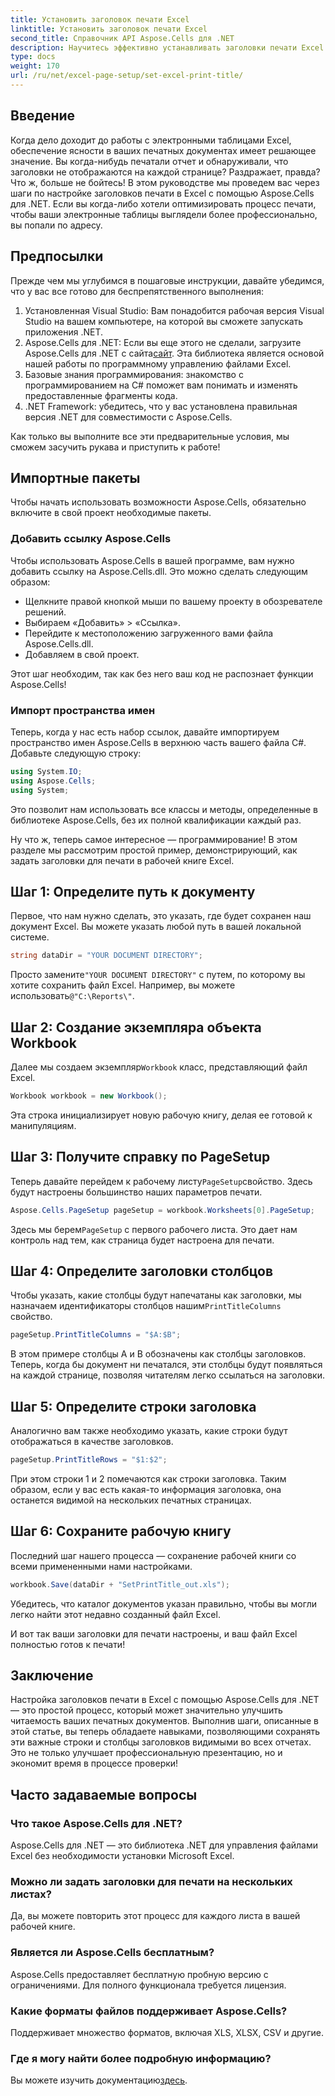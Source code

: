 ```yaml
---
title: Установить заголовок печати Excel
linktitle: Установить заголовок печати Excel
second_title: Справочник API Aspose.Cells для .NET
description: Научитесь эффективно устанавливать заголовки печати Excel с помощью Aspose.Cells для .NET. Оптимизируйте процесс печати с помощью нашего пошагового руководства.
type: docs
weight: 170
url: /ru/net/excel-page-setup/set-excel-print-title/
---
```

## Введение

Когда дело доходит до работы с электронными таблицами Excel, обеспечение ясности в ваших печатных документах имеет решающее значение. Вы когда-нибудь печатали отчет и обнаруживали, что заголовки не отображаются на каждой странице? Раздражает, правда? Что ж, больше не бойтесь! В этом руководстве мы проведем вас через шаги по настройке заголовков печати в Excel с помощью Aspose.Cells для .NET. Если вы когда-либо хотели оптимизировать процесс печати, чтобы ваши электронные таблицы выглядели более профессионально, вы попали по адресу.

## Предпосылки

Прежде чем мы углубимся в пошаговые инструкции, давайте убедимся, что у вас все готово для беспрепятственного выполнения:

1. Установленная Visual Studio: Вам понадобится рабочая версия Visual Studio на вашем компьютере, на которой вы сможете запускать приложения .NET.
2.  Aspose.Cells для .NET: Если вы еще этого не сделали, загрузите Aspose.Cells для .NET с сайта[сайт](https://releases.aspose.com/cells/net/). Эта библиотека является основой нашей работы по программному управлению файлами Excel.
3. Базовые знания программирования: знакомство с программированием на C# поможет вам понимать и изменять предоставленные фрагменты кода.
4. .NET Framework: убедитесь, что у вас установлена правильная версия .NET для совместимости с Aspose.Cells.

Как только вы выполните все эти предварительные условия, мы сможем засучить рукава и приступить к работе!

## Импортные пакеты

Чтобы начать использовать возможности Aspose.Cells, обязательно включите в свой проект необходимые пакеты. 

### Добавить ссылку Aspose.Cells

Чтобы использовать Aspose.Cells в вашей программе, вам нужно добавить ссылку на Aspose.Cells.dll. Это можно сделать следующим образом:

- Щелкните правой кнопкой мыши по вашему проекту в обозревателе решений.
- Выбираем «Добавить» > «Ссылка».
- Перейдите к местоположению загруженного вами файла Aspose.Cells.dll.
- Добавляем в свой проект.

Этот шаг необходим, так как без него ваш код не распознает функции Aspose.Cells!

### Импорт пространства имен

Теперь, когда у нас есть набор ссылок, давайте импортируем пространство имен Aspose.Cells в верхнюю часть вашего файла C#. Добавьте следующую строку:

```csharp
using System.IO;
using Aspose.Cells;
using System;
```

Это позволит нам использовать все классы и методы, определенные в библиотеке Aspose.Cells, без их полной квалификации каждый раз.

Ну что ж, теперь самое интересное — программирование! В этом разделе мы рассмотрим простой пример, демонстрирующий, как задать заголовки для печати в рабочей книге Excel.

## Шаг 1: Определите путь к документу

Первое, что нам нужно сделать, это указать, где будет сохранен наш документ Excel. Вы можете указать любой путь в вашей локальной системе. 

```csharp
string dataDir = "YOUR DOCUMENT DIRECTORY";
```

 Просто замените`"YOUR DOCUMENT DIRECTORY"` с путем, по которому вы хотите сохранить файл Excel. Например, вы можете использовать`@"C:\Reports\"`.

## Шаг 2: Создание экземпляра объекта Workbook

 Далее мы создаем экземпляр`Workbook` класс, представляющий файл Excel.

```csharp
Workbook workbook = new Workbook();
```

Эта строка инициализирует новую рабочую книгу, делая ее готовой к манипуляциям.

## Шаг 3: Получите справку по PageSetup

 Теперь давайте перейдем к рабочему листу`PageSetup`свойство. Здесь будут настроены большинство наших параметров печати.

```csharp
Aspose.Cells.PageSetup pageSetup = workbook.Worksheets[0].PageSetup;
```

 Здесь мы берем`PageSetup` с первого рабочего листа. Это дает нам контроль над тем, как страница будет настроена для печати.

## Шаг 4: Определите заголовки столбцов

 Чтобы указать, какие столбцы будут напечатаны как заголовки, мы назначаем идентификаторы столбцов нашим`PrintTitleColumns` свойство. 

```csharp
pageSetup.PrintTitleColumns = "$A:$B";
```

В этом примере столбцы A и B обозначены как столбцы заголовков. Теперь, когда бы документ ни печатался, эти столбцы будут появляться на каждой странице, позволяя читателям легко ссылаться на заголовки.

## Шаг 5: Определите строки заголовка

Аналогично вам также необходимо указать, какие строки будут отображаться в качестве заголовков.

```csharp
pageSetup.PrintTitleRows = "$1:$2";
```

При этом строки 1 и 2 помечаются как строки заголовка. Таким образом, если у вас есть какая-то информация заголовка, она останется видимой на нескольких печатных страницах.

## Шаг 6: Сохраните рабочую книгу

Последний шаг нашего процесса — сохранение рабочей книги со всеми примененными нами настройками. 

```csharp
workbook.Save(dataDir + "SetPrintTitle_out.xls");
```

Убедитесь, что каталог документов указан правильно, чтобы вы могли легко найти этот недавно созданный файл Excel. 

И вот так ваши заголовки для печати настроены, и ваш файл Excel полностью готов к печати!

## Заключение

Настройка заголовков печати в Excel с помощью Aspose.Cells для .NET — это простой процесс, который может значительно улучшить читаемость ваших печатных документов. Выполнив шаги, описанные в этой статье, вы теперь обладаете навыками, позволяющими сохранять эти важные строки и столбцы заголовков видимыми во всех отчетах. Это не только улучшает профессиональную презентацию, но и экономит время в процессе проверки!

## Часто задаваемые вопросы

### Что такое Aspose.Cells для .NET?
Aspose.Cells для .NET — это библиотека .NET для управления файлами Excel без необходимости установки Microsoft Excel.

### Можно ли задать заголовки для печати на нескольких листах?
Да, вы можете повторить этот процесс для каждого листа в вашей рабочей книге.

### Является ли Aspose.Cells бесплатным?
Aspose.Cells предоставляет бесплатную пробную версию с ограничениями. Для полного функционала требуется лицензия.

### Какие форматы файлов поддерживает Aspose.Cells?
Поддерживает множество форматов, включая XLS, XLSX, CSV и другие.

### Где я могу найти более подробную информацию?
 Вы можете изучить документацию[здесь](https://reference.aspose.com/cells/net/).